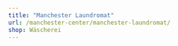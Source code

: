 ```yaml
---
title: "Manchester Laundromat"
url: /manchester-center/manchester-laundromat/
shop: Wäscherei
---
```

